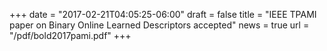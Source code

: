 +++
date = "2017-02-21T04:05:25-06:00"
draft = false
title = "IEEE TPAMI paper on Binary Online Learned Descriptors accepted"
news = true
url = "/pdf/bold2017pami.pdf"
+++